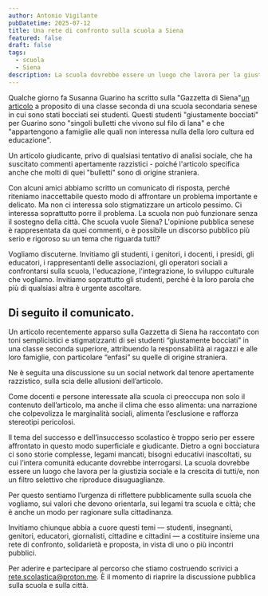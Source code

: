 ```yaml
---
author: Antonio Vigilante
pubDatetime: 2025-07-12
title: Una rete di confronto sulla scuola a Siena
featured: false
draft: false
tags:
  - scuola
  - Siena
description: La scuola dovrebbe essere un luogo che lavora per la giustizia sociale e la crescita di tutti/e, non un filtro selettivo che riproduce disuguaglianze. Per questo sentiamo l’urgenza di riflettere pubblicamente sulla scuola che vogliamo, sui valori che devono orientarla, sui legami tra scuola e città; che è anche un modo per ragionare sulla cittadinanza
---
```


Qualche giorno fa Susanna Guarino ha scritto sulla "Gazzetta di Siena"[un articolo](https://www.gazzettadisiena.it/sei-giustamente-bocciati-su-18-in-una-scuola-senese-un-problema-che-diventa-sociale/) a proposito di una classe seconda di una scuola secondaria senese in cui sono stati bocciati sei studenti. Questi studenti "giustamente bocciati" per Guarino sono "singoli bulletti che vivono sul filo di lana" e che "appartengono a famiglie alle quali non interessa nulla della loro cultura ed educazione". 

Un articolo giudicante, privo di qualsiasi tentativo di analisi sociale, che ha suscitato commenti apertamente razzistici - poiché l'articolo specifica anche che molti di quei "bulletti" sono di origine straniera. 

Con alcuni amici abbiamo scritto un comunicato di risposta, perché riteniamo inaccettabile questo modo di affrontare un problema importante e delicato. Ma non ci interessa solo stigmatizzare un articolo pessimo. Ci interessa soprattutto porre il problema. La scuola non può funzionare senza il sostegno della città. Che scuola vuole Siena? L'opinione pubblica senese è rappresentata da quei commenti, o è possibile un discorso pubblico più serio e rigoroso su un tema che riguarda tutti?

Vogliamo discuterne. Invitiamo gli studenti, i genitori, i docenti, i presidi, gli educatori, i rappresentanti delle associazioni, gli operatori sociali a confrontarsi sulla scuola, l'educazione, l'integrazione, lo sviluppo culturale che vogliamo. Invitiamo soprattutto gli studenti, perché è la loro parola che più di qualsiasi altra è urgente ascoltare.

Di seguito il comunicato.
---

Un articolo recentemente apparso sulla Gazzetta di Siena ha raccontato con toni semplicistici e stigmatizzanti di sei studenti “giustamente bocciati” in una classe seconda superiore, attribuendo la responsabilità ai ragazzi e alle loro famiglie, con particolare “enfasi” su quelle di origine straniera.

Ne è seguita una discussione su un social network dal tenore apertamente razzistico, sulla scia delle allusioni dell’articolo.

Come docenti e persone interessate alla scuola ci preoccupa non solo il contenuto dell’articolo, ma anche il clima che esso alimenta: una narrazione che colpevolizza le marginalità sociali, alimenta l’esclusione e rafforza stereotipi pericolosi.

Il tema del successo e dell’insuccesso scolastico è troppo serio per essere affrontato in questo modo superficiale e giudicante. Dietro a ogni bocciatura ci sono storie complesse, legami mancati, bisogni educativi inascoltati, su cui l’intera comunità educante dovrebbe interrogarsi. La scuola dovrebbe essere un luogo che lavora per la giustizia sociale e la crescita di tutti/e, non un filtro selettivo che riproduce disuguaglianze.

Per questo sentiamo l’urgenza di riflettere pubblicamente sulla scuola che vogliamo, sui valori che devono orientarla, sui legami tra scuola e città; che è anche un modo per ragionare sulla cittadinanza.

Invitiamo chiunque abbia a cuore questi temi — studenti, insegnanti, genitori, educatori, giornalisti, cittadine e cittadini — a costituire insieme una rete di confronto, solidarietà e proposta, in vista di uno o più incontri pubblici.

Per aderire e partecipare al percorso che stiamo costruendo scrivici a rete.scolastica@proton.me. È il momento di riaprire la discussione pubblica sulla scuola e sulla città.